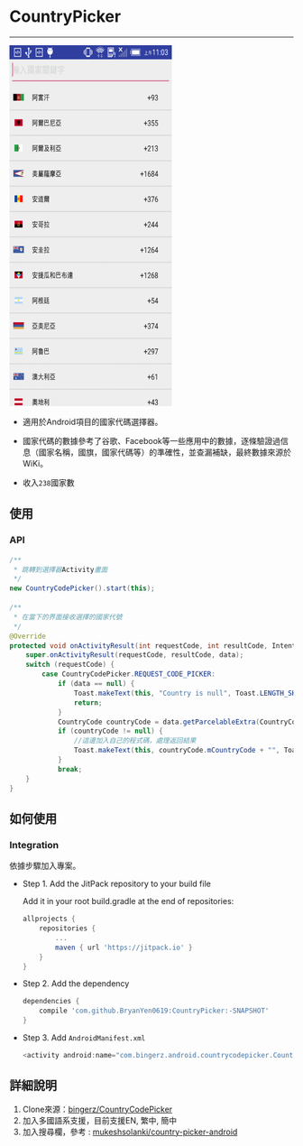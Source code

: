 # CountryPicker
--------
<img src="https://github.com/BryanYen0619/CountryPicker/blob/master/screenshot/device-2017-09-05-110311.png" height="640px" width="288px" >

* 適用於Android項目的國家代碼選擇器。

* 國家代碼的數據參考了谷歌、Facebook等一些應用中的數據，逐條驗證過信息（國家名稱，國旗，國家代碼等）的準確性，並查漏補缺，最終數據來源於WiKi。
	
* 收入`238`國家數

## 使用

### API
```java
/**
 * 跳轉到選擇器Activity畫面
 */
new CountryCodePicker().start(this);

/**
 * 在當下的界面接收選擇的國家代號
 */
@Override
protected void onActivityResult(int requestCode, int resultCode, Intent data) {
    super.onActivityResult(requestCode, resultCode, data);
    switch (requestCode) {
        case CountryCodePicker.REQUEST_CODE_PICKER:
            if (data == null) {
                Toast.makeText(this, "Country is null", Toast.LENGTH_SHORT).show();
                return;
            }
            CountryCode countryCode = data.getParcelableExtra(CountryCodePicker.EXTRA_CODE);
            if (countryCode != null) {
                //這邊加入自己的程式碼，處理返回結果
                Toast.makeText(this, countryCode.mCountryCode + "", Toast.LENGTH_SHORT).show();
            }
            break;
    }
}
```

## 如何使用

### Integration
依據步驟加入專案。

* Step 1. Add the JitPack repository to your build file

	Add it in your root build.gradle at the end of repositories:
	
	```groovy
	allprojects {
		repositories {
			...
			maven { url 'https://jitpack.io' }
		}
	}
	```

* Step 2. Add the dependency

	```groovy
	dependencies {
        compile 'com.github.BryanYen0619:CountryPicker:-SNAPSHOT'
	}
	```
* Step 3. Add `AndroidManifest.xml`

	```java
	<activity android:name="com.bingerz.android.countrycodepicker.CountryCodeActivity" />
	```
	
## 詳細說明

1. Clone來源：[bingerz/CountryCodePicker](https://github.com/bingerz/CountryCodePicker)
2. 加入多國語系支援，目前支援EN, 繁中, 簡中
3. 加入搜尋欄，參考 : [mukeshsolanki/country-picker-android](https://github.com/mukeshsolanki/country-picker-android) 
